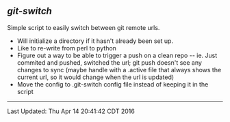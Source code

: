 ***git-switch***
----
Simple script to easily switch between git remote urls.

- Will initialize a directory if it hasn't already been set up.  
- Like to re-write from perl to python
- Figure out a way to be able to trigger a push on a clean repo 
-- ie. Just commited and pushed, switched the url; git push doesn't see any changes to sync (maybe handle with a .active file that always shows the current url, so it would change when the url is updated)
- Move the config to .git-switch config file instead of keeping it in the script
----

Last Updated: Thu Apr 14 20:41:42 CDT 2016
